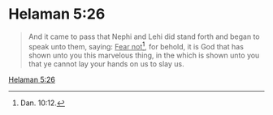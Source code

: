 # Helaman 5:26

> And it came to pass that Nephi and Lehi did stand forth and began to speak unto them, saying: <u>Fear not</u>[^a], for behold, it is God that has shown unto you this marvelous thing, in the which is shown unto you that ye cannot lay your hands on us to slay us.

[Helaman 5:26](https://www.churchofjesuschrist.org/study/scriptures/bofm/hel/5?lang=eng&id=p26#p26)


[^a]: Dan. 10:12.
